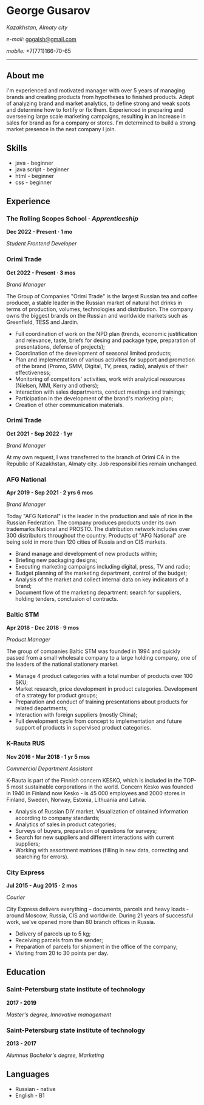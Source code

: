 # George Gusarov

*Kazakhstan, Almaty city*

*e-mail:* [gogalsh@gmail.com](gogalsh@gmail.com)

*mobile:* +7(771)166-70-65
***
## About me
I'm experienced and motivated manager with over 5 years of managing brands and creating products from hypotheses to finished products. Adept of analyzing brand and market analytics, to define strong and weak spots and determine how to fortify or fix them. Experienced in preparing and overseeing large scale marketing campaigns, resulting in an increase in sales for brand as for a company or stores. I'm determined to build a strong market presence in the next company I join.

## Skills
* java - beginner
* java script - beginner
* html - beginner
* css - beginner

## Experience 
### The Rolling Scopes School · *Apprenticeship*
**Dec 2022 - Present · 1 mo**

*Student Frontend Developer*

### Orimi Trade
**Oct 2022 - Present · 3 mos**

*Brand Manager*

The Group of Companies "Orimi Trade" is the largest Russian tea and coffee producer, a stable leader in the Russian market of natural hot drinks in terms of production, volumes, technologies and distribution.
The company owns the biggest brands on the Russian and worldwide markets such as Greenfield, TESS and Jardin.

* Full coordination of work on the NPD plan (trends, economic justification and relevance, taste, briefs for desing and package type, preparation of presentations, defense of projects);
* Coordination of the development of seasonal limited products;
* Plan and implementation of various activities for support and promotion of the brand (Promo, SMM, Digital, TV, press, radio), analysis of their effectiveness;
* Monitoring of competitors' activities, work with analytical resources (Nielsen, MMI, Kerry and others);
* Interaction with sales departments, conduct meetings and trainings;
* Participation in the development of the brand's marketing plan;
* Creation of other communication materials.

### Orimi Trade
**Oct 2021 - Sep 2022 · 1 yr**

*Brand Manager*

At my own request, I was transferred to the branch of Orimi СA in the Republic of Kazakhstan, Almaty city. Job responsibilities remain unchanged.

### AFG National
**Apr 2019 - Sep 2021 · 2 yrs 6 mos**

*Brand Manager*

Today "AFG National" is the leader in the production and sale of rice in the Russian Federation.
The company produces products under its own trademarks National and PROSTO. The distribution network includes over 300 distributors throughout the country. Products of "AFG National" are being sold in more than 120 cities of Russia and on CIS markets.

* Brand manage and development of new products within;
* Briefing new packaging designs;
* Executing marketing campaigns including digital, press, TV and radio;
* Budget planning of the marketing department, control of the budget;
* Analysis of the market and collect internal data on key indicators of a brand;
* Document flow of the marketing department: search for suppliers, holding tenders, conclusion of contracts.

### Baltic STM
**Apr 2018 - Dec 2018 · 9 mos**

*Product Manager*

The group of companies Baltic STM was founded in 1994 and quickly passed from a small wholesale company to a large holding company, one of the leaders of the national stationery market.

* Manage 4 product categories with a total number of products over 100 SKU;
* Market research, price development in product categories. Development of a strategy for product groups;
* Preparation and conduct of training presentations about products for related departments;
* Interaction with foreign suppliers (mostly China);
* Full development cycle from concept to implementation and future support of products in supervised product categories.

### K-Rauta RUS
**Nov 2016 - Mar 2018 · 1 yr 5 mos**

*Commercial Department Assistant*

K-Rauta is part of the Finnish concern KESKO, which is included in the TOP-5 most sustainable corporations in the world. Concern Kesko was founded in 1940 in Finland now Kesko - is 45 000 employees and 2000 stores in Finland, Sweden, Norway, Estonia, Lithuania and Latvia.

* Analysis of Russian DIY market. Visualization of obtained information according to company standards;
* Analytics of sales in product categories;
* Surveys of buyers, preparation of questions for surveys;
* Search for new suppliers and different interactions with current suppliers;
* Working with assortment matrices (filling in new data, correcting and searching for errors).

### City Express
**Jul 2015 - Aug 2015 · 2 mos**

*Courier*

City Express delivers everything – documents, parcels and heavy loads - around Moscow, Russia, CIS and worldwide. During 21 years of successful work, we've opened more than 80 branch offices in Russia.

* Delivery of parcels up to 5 kg;
* Receiving parcels from the sender;
* Preparation of parcels for shipment in the office of the company;
* Visiting from 20 to 30 points per day.

## Education
### Saint-Petersburg state institute of technology
**2017 - 2019**

*Master's degree, Innovative management*

### Saint-Petersburg state institute of technology
**2013 - 2017**

*Alumnus Bachelor's degree, Marketing*

## Languages
* Russian - native
* English - B1